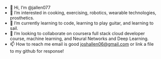 - 👋 Hi, I’m @jallen077
- 👀 I’m interested in cooking, exercising, robotics, wearable technologies, prosthetics. 
- 🌱 I’m currently learning to code, learning to play guitar, and learning to sail. 
- 💞️ I’m looking to collaborate on coursera full stack cloud developer course, machine learning, and Neural Networks and Deep Learning. 
- 📫 How to reach me email is good joshallen06@gmail.com or link a file to my github for response!

<!---
jallen077/jallen077 is a ✨ special ✨ repository because its `README.md` (this file) appears on your GitHub profile.
You can click the Preview link to take a look at your changes.
--->
